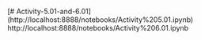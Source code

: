 [# Activity-5.01-and-6.01]
(http://localhost:8888/notebooks/Activity%205.01.ipynb)
http://localhost:8888/notebooks/Activity%206.01.ipynb
